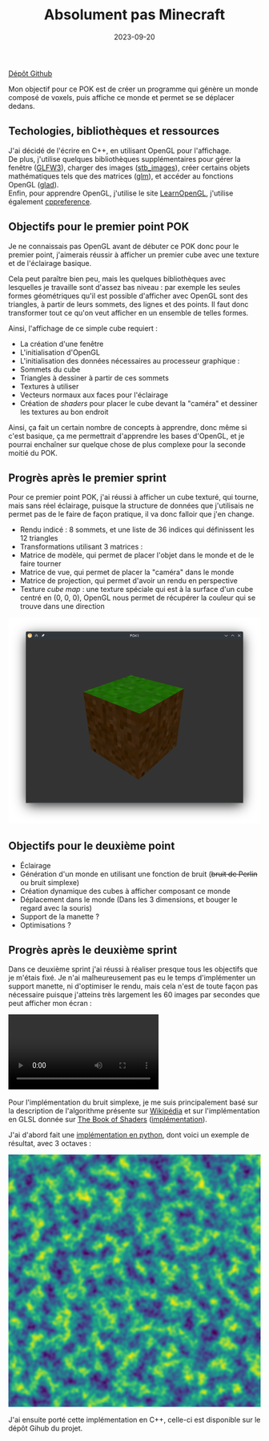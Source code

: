 ﻿---
layout: layout/pok.njk

title: "Absolument pas Minecraft"
authors:
  - Paul Vietor

date: 2023-09-20

tags: 
  - "temps 1"
  - "OpenGL"
  - "GLSL"
  - "C++"
  - "Bruit simplexe"

résumé: Génération et affichage d'un monde composé de voxels.
---

[Dépôt Github](https://github.com/paulvietor/POK1_Not_Minecraft)

Mon objectif pour ce POK est de créer un programme qui génère un monde composé de voxels, puis affiche ce monde et permet se se déplacer dedans.

## Techologies, bibliothèques et ressources

J'ai décidé de l'écrire en C++, en utilisant OpenGL pour l'affichage.  
De plus, j'utilise quelques bibliothèques supplémentaires pour gérer la fenêtre ([GLFW3](https://www.glfw.org/)), charger des images ([stb_images](https://github.com/nothings/stb/blob/master/stb_image.h)), créer certains objets mathématiques tels que des matrices ([glm](https://github.com/g-truc/glm)), et accéder au fonctions OpenGL ([glad](https://glad.dav1d.de/)).  
Enfin, pour apprendre OpenGL, j'utilise le site [LearnOpenGL](https://learnopengl.com), j'utilise également [cppreference](https://en.cppreference.com/w/).

## Objectifs pour le premier point POK

Je ne connaissais pas OpenGL avant de débuter ce POK donc pour le premier point, j'aimerais réussir à afficher un premier cube avec une texture et de l'éclairage basique.

Cela peut paraître bien peu, mais les quelques bibliothèques avec lesquelles je travaille sont d'assez bas niveau : par exemple les seules formes géométriques qu'il est possible d'afficher avec OpenGL sont des triangles, à partir de leurs sommets, des lignes et des points. Il faut donc transformer tout ce qu'on veut afficher en un ensemble de telles formes.

Ainsi, l'affichage de ce simple cube requiert :
- La création d'une fenêtre
- L'initialisation d'OpenGL
- L'initialisation des données nécessaires au processeur graphique :
 - Sommets du cube
 - Triangles à dessiner à partir de ces sommets
 - Textures à utiliser
 - Vecteurs normaux aux faces pour l'éclairage
- Création de *shaders* pour placer le cube devant la "caméra" et dessiner les textures au bon endroit

Ainsi, ça fait un certain nombre de concepts à apprendre, donc même si c'est basique, ça me permettrait d'apprendre les bases d'OpenGL, et je pourrai enchaîner sur quelque chose de plus complexe pour la seconde moitié du POK.

## Progrès après le premier sprint

Pour ce premier point POK, j'ai réussi à afficher un cube texturé, qui tourne, mais sans réel éclairage, puisque la structure de données que j'utilisais ne permet pas de le faire de façon pratique, il va donc falloir que j'en change.

- Rendu indicé : 8 sommets, et une liste de 36 indices qui définissent les 12 triangles
- Transformations utilisant 3 matrices :
 - Matrice de modèle, qui permet de placer l'objet dans le monde et de le faire tourner
 - Matrice de vue, qui permet de placer la "caméra" dans le monde
 - Matrice de projection, qui permet d'avoir un rendu en perspective
- Texture *cube map* : une texture spéciale qui est à la surface d'un cube centré en (0, 0, 0), OpenGL nous permet de récupérer la couleur qui se trouve dans une direction

![cube](cube_qui_tourne.png)

## Objectifs pour le deuxième point

- Éclairage
- Génération d'un monde en utilisant une fonction de bruit (~~bruit de Perlin~~ ou bruit simplexe)
- Création dynamique des cubes à afficher composant ce monde
- Déplacement dans le monde (Dans les 3 dimensions, et bouger le regard avec la souris)
- Support de la manette ?
- Optimisations ?

## Progrès après le deuxième sprint

Dans ce deuxième sprint j'ai réussi à réaliser presque tous les objectifs que je m'étais fixé. Je n'ai malheureusement pas eu le temps d'implémenter un support manette, ni d'optimiser le rendu, mais cela n'est de toute façon pas nécessaire puisque j'atteins très largement les 60 images par secondes que peut afficher mon écran :


<video controls>
<source src="mouvement.webm" type="video/webm"/>
Votre navigateur ne supporte pas les vidéos au format webm.
</video>


Pour l'implémentation du bruit simplexe, je me suis principalement basé sur la description de l'algorithme présente sur [Wikipédia](https://en.wikipedia.org/wiki/Simplex_noise) et sur l'implémentation en GLSL donnée sur [The Book of Shaders](https://thebookofshaders.com/11/?lan=fr) ([implémentation](https://thebookofshaders.com/edit.php#11/2d-snoise-clear.frag)). 

J'ai d'abord fait une [implémentation en python](simplexnoise.zip), dont voici un exemple de résultat, avec 3 octaves :

![Bruit simplexe à 3 octaves](threeoctaves.png)

J'ai ensuite porté cette implémentation en C++, celle-ci est disponible sur le dépôt Gihub du projet.

